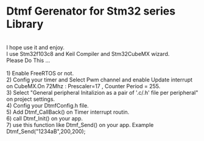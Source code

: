 # Dtmf Gerenator for Stm32 series Library
<br />
I hope use it and enjoy.
<br />
I use Stm32f103c8 and Keil Compiler and Stm32CubeMX wizard.
 <br />
Please Do This ...
<br />
<br />
1) Enable FreeRTOS or not.  
<br />
2) Config your timer and Select Pwm channel and enable Update interrupt on CubeMX.On 72Mhz : Prescaler=17 , Counter Period = 255. 
<br />
3) Select "General peripheral Initalizion as a pair of '.c/.h' file per peripheral" on project settings.
<br />
4) Config your DtmfConfig.h file.
<br />
5) Add Dtmf_CallBack() on Timer interrupt routin.
<br />
6) call  Dtmf_Init() on your app.
<br />
7) use this function like Dtmf_Send() on your app. Example Dtmf_Send("1234aB",200,200);
